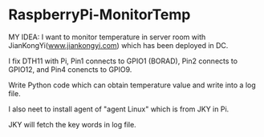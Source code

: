 # RaspberryPi-MonitorTemp
MY IDEA:
I want to monitor temperature in server room with JianKongYi(www.jiankongyi.com) which has been deployed in DC.

I fix DTH11 with Pi, Pin1 connects to GPIO1 (BORAD), Pin2 connects to GPIO12, and Pin4 conencts to GPIO9.  

Write Python code which can obtain temperature value and write into a log file.

I also neet to install agent of "agent Linux" which is from JKY in Pi.

JKY will fetch the key words in log file.
